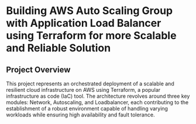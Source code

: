 # Building AWS Auto Scaling Group with Application Load Balancer using Terraform for more Scalable and Reliable Solution

<h2>Project Overview</h2>
<p>This project represents an orchestrated deployment of a scalable and resilient cloud infrastructure on AWS using Terraform, a popular infrastructure as code (IaC) tool. The architecture revolves around three key modules: Network, Autoscaling, and Loadbalancer, each contributing to the establishment of a robust environment capable of handling varying workloads while ensuring high availability and fault tolerance.</p>
